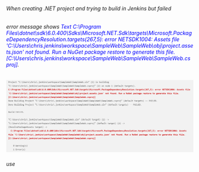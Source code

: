 ###### When creating .NET project and trying to build in Jenkins but failed
###### error message shows <span style="color:blue"> Text C:\Program Files\dotnet\sdk\6.0.400\Sdks\Microsoft.NET.Sdk\targets\Microsoft.PackageDependencyResolution.targets(267,5): error NETSDK1004: Assets file 'C:\Users\chris\.jenkins\workspace\SampleWeb\SampleWeb\obj\project.assets.json' not found. Run a NuGet package restore to generate this file. [C:\Users\chris\.jenkins\workspace\SampleWeb\SampleWeb\SampleWeb.csproj]</span>.
![alt text](https://github.com/christal5299/Jenkins_MSBuild/blob/main/images/jenkins%20error%20message.png)

###### use 
